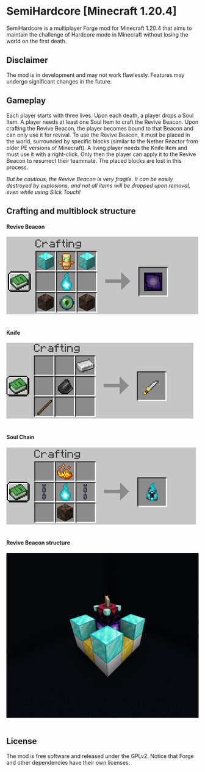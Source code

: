 # SemiHardcore [Minecraft 1.20.4]

SemiHardcore is a multiplayer Forge mod for Minecraft 1.20.4 that aims to maintain the challenge of Hardcore mode in
Minecraft without losing the world on the first death.

## Disclaimer 
The mod is in development and may not work flawlessly. Features may undergo significant changes in the future.

## Gameplay

Each player starts with three lives. Upon each death, a player drops a Soul Item. A player needs at least one Soul Item
to craft the Revive Beacon. Upon crafting the Revive Beacon, the player becomes bound to that Beacon and can only use it
for revival.
To use the Revive Beacon, it must be placed in the world, surrounded by specific blocks (similar to the Nether Reactor
from older PE versions of Minecraft). A living player needs the Knife Item and must use it with a right-click. Only then
the player can apply it to the Revive Beacon to resurrect their teammate. The placed blocks are lost in this process.

*But be cautious, the Revive Beacon is very fragile. It can be easily destroyed by explosions, and not all items will be
dropped upon removal, even while using Silck Touch!*

## Crafting and multiblock structure

#### Revive Beacon

![crafting recipe](doc/recipe_revive_beacon.png)
<br/><br/>

#### Knife

![crafting recipe](doc/recipe_knife.png)
<br/><br/>

#### Soul Chain

![crafting recipe](doc/recipe_soul_chain.png)
<br/><br/>

#### Revive Beacon structure

![crafting recipe](doc/struckture_revive_beacon.png)
<br/><br/>

## License

The mod is free software and released under the GPLv2. Notice that Forge and other dependencies have their own licenses.